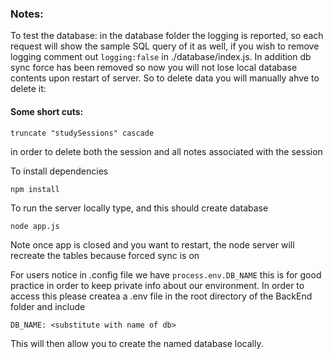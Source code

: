 ### Notes:

To test the database:
in the database folder the logging is reported, so each request will show the sample SQL query of it as well, if you wish to remove logging comment out `logging:false` in ./database/index.js.
In addition db sync force has been removed so now you will not lose local database contents upon restart of server. So to delete data you will manually ahve to delete it:

#### Some short cuts:
```
truncate "studySessions" cascade 
```
in order to delete both the session and all notes associated with the session

To install dependencies
```
npm install
```
To run the server locally type, and this should create database
```
node app.js
```
Note once app is closed and you want to restart, the node server will recreate the tables because forced sync is on

For users notice in .config file we have `process.env.DB_NAME` this is for good practice 
in order to keep private info about our environment. In order to access this please
createa a .env file in the root directory of the BackEnd folder and include 
```
DB_NAME: <substitute with name of db>
```
This will then allow you to create the named database locally.

